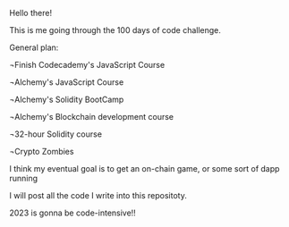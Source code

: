 Hello there!

This is me going through the 100 days of code challenge. 

General plan:


¬Finish Codecademy's JavaScript Course

¬Alchemy's JavaScript Course

¬Alchemy's Solidity BootCamp

¬Alchemy's Blockchain development course

¬32-hour Solidity course

¬Crypto Zombies


I think my eventual goal is to get an on-chain game, or some sort of dapp running

I will post all the code I write into this repositoty. 

2023 is gonna be code-intensive!!
